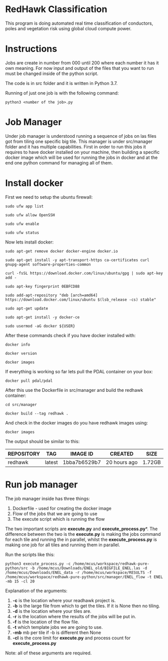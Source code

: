 # RedHawk Classification

This program is doing automated real time classification of conductors,
 poles and vegetation risk using global cloud compute power.
 
# Instructions

Jobs are create in number from 000 until 200 where each number it has
it own meaning. For now input and output of the files that you want to run
must be changed inside of the python script.

The code is in src folder and it is written in Python 3.7.

Running of just one job is with the following command:

`python3 <number of the job>.py`

#  Job Manager

Under job manager is understood running a sequence of jobs on las files
got from tiling one specific big tile. This manager is under src/manager
folder and it has multiple capabilities. First in order to run this jobs 
it requires to have docker installed on your machine, then building a specific
docker image which will be used for running the jobs in docker and at the end
one python command for managing all of them.

# Install docker

First we need to setup the ubuntu firewall:

`sudo ufw app list`

`sudo ufw allow OpenSSH`

`sudo ufw enable`

`sudo ufw status`

Now lets install docker:

`sudo apt-get remove docker docker-engine docker.io`

`sudo apt-get install -y apt-transport-https ca-certificates curl gnupg-agent software-properties-common`

`curl -fsSL https://download.docker.com/linux/ubuntu/gpg | sudo apt-key add -`

`sudo apt-key fingerprint 0EBFCD88`

`sudo add-apt-repository "deb [arch=amd64] https://download.docker.com/linux/ubuntu $(lsb_release -cs) stable"`

`sudo apt-get update`

`sudo apt-get install -y docker-ce`

`sudo usermod -aG docker ${USER}`

After these commands check if you have docker installed with:

`docker info`

`docker version`

`docker images`

If everything is working so far lets pull the PDAL container on your box:

`docker pull pdal/pdal`

After this use the Dockerfile in src/manager and build the redhawk container:

`cd src/manager`

`docker build --tag redhawk .`

And check in the docker images do you have redhawk images using:

`docker images`

The output should be similar to this:

|  REPOSITORY | TAG | IMAGE ID|CREATED|SIZE|
|---| --- |--- | --- |---|
|  redhawk | latest  | 1bba7b6529b7  | 20 hours ago | 1.72GB|


# Run job manager

The job manager inside has three things:

1. Dockerfile - used for creating the docker image
2. Flow of the jobs that we are going to use
3. The execute script which is running the flow

The two important scripts are **execute.py** and **execute_process.py***. 
The difference between the two is the **execute.py** is making the jobs command for 
each tile and running the in parallel, whilst the **execute_process.py** is making
one job for all tiles and running them in parallel.

Run the scripts like this:

`python3 execute_process.py -c /home/mcus/workspace/redhawk-pure-python/src -b /home/mcus/Downloads/ENEL_old/BIGFILE_ENEL.las -d /home/mcus/Downloads/ENEL_data -r /home/mcus/workspace/RESULTS -f /home/mcus/workspace/redhawk-pure-python/src/manager/ENEL_flow -t ENEL -mb 15 -cl 20`

Explanation of the arguments:

1. **-c** is the location where your readhawk project is.
2. **-b** is the large file from which to get the tiles. If it is None then no tiling.
3. **-d** is the location where your tiles are.
4. **-r** is the location where the results of the jobs will be put in.
5. **-f** is the location of the flow file.
6. **-t** which template jobs we are going to use.
7. **-mb** mb per tile if -b is different then None
8. **-cl** is the core limit for **execute.py** and process count for **execute_process.py**

Note: all of these arguments are required.